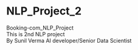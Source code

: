 # NLP_Project_2
Booking-com_NLP_Project
<br>
This is 2nd NLP project
<br>
By Sunil Verma AI developer/Senior Data Scientist

